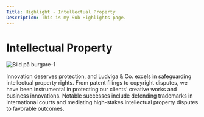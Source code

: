```yaml
---
Title: Highlight - Intellectual Property
Description: This is my Sub Highlights page.
---
```

# Intellectual Property

<div class="responsive-image">
<picture class="responsive-image">
  <source 
    media="(max-width: 799px)" 
    srcset="%base_url%/assets/img/asso.jpg?w=420&h=420&crop-to-fit" 
  />
  <source 
    media="(min-width: 800px)" 
    srcset="%base_url%/assets/img/asso.jpg?w=800&h=600&crop-to-fit" 
  />
  <img 
    src="%base_url%/assets/img/asso.jpg?w=800&h=600&crop-to-fit" 
    alt="Bild på burgare-1"
  />
</picture>

</div>

Innovation deserves protection, and Ludviga & Co. excels in safeguarding intellectual property rights. From patent filings to copyright disputes, we have been instrumental in protecting our clients’ creative works and business innovations. Notable successes include defending trademarks in international courts and mediating high-stakes intellectual property disputes to favorable outcomes.

